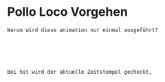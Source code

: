 # Pollo Loco Vorgehen



```pseudocode
Warum wird diese animation nur einmal ausgeführt?






```



```pseudocode
Bei hit wird der aktuelle Zeitstempel gecheckt, 

```

